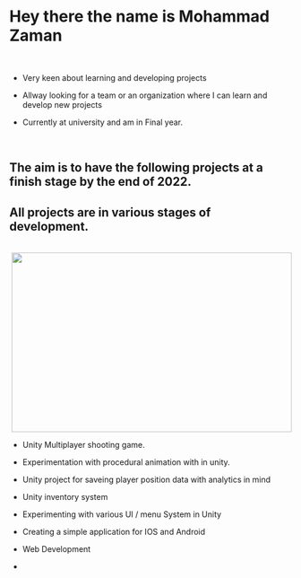 # Hey there the name is Mohammad Zaman

<br>


* Very keen about learning and developing projects

* Allway looking for a team or an organization where I can learn and develop new projects

* Currently at university and am in Final year. 

<br>

<h2> The aim is to have the following projects at a finish stage by the end of 2022. </h2>
  <h2>All projects are in various stages of development. </h2>
<br>

<div align="right" alt="GIF">
  <img src="https://media.giphy.com/media/dWesBcTLavkZuG35MI/giphy.gif" width="500" height="320"/>
</div>

* Unity Multiplayer shooting game.

* Experimentation with procedural animation with in unity. 

* Unity project for saveing player position data with analytics in mind

* Unity inventory system

* Experimenting with various UI / menu System in Unity 

* Creating a simple application for IOS and Android
 
* Web Development
* 
